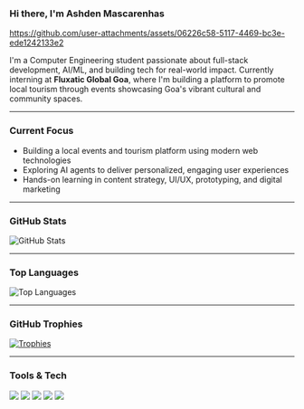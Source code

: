 ### Hi there, I'm Ashden Mascarenhas

https://github.com/user-attachments/assets/06226c58-5117-4469-bc3e-ede1242133e2



I'm a Computer Engineering student passionate about full-stack development, AI/ML, and building tech for real-world impact. Currently interning at **Fluxatic Global Goa**, where I'm building a platform to promote local tourism through events showcasing Goa's vibrant cultural and community spaces.

---

### Current Focus
- Building a local events and tourism platform using modern web technologies
- Exploring AI agents to deliver personalized, engaging user experiences
- Hands-on learning in content strategy, UI/UX, prototyping, and digital marketing

---
### GitHub Stats

![GitHub Stats](https://github-readme-stats.vercel.app/api?username=706ash&show_icons=true&theme=radical&count_private=true)

---

### Top Languages

![Top Languages](https://github-readme-stats.vercel.app/api/top-langs/?username=706ash&layout=compact&theme=radical&hide=html,css,shell)

---

### GitHub Trophies

[![Trophies](https://github-profile-trophy.vercel.app/?username=706ash&theme=gruvbox&no-frame=true&row=1&column=7)](https://github.com/ryo-ma/github-profile-trophy)

---

### Tools & Tech

<p align="left">
  <img src="https://img.shields.io/badge/React_Native-20232A?style=for-the-badge&logo=react&logoColor=61DAFB"/>
  <img src="https://img.shields.io/badge/Supabase-3ECF8E?style=for-the-badge&logo=supabase&logoColor=white"/>
  <img src="https://img.shields.io/badge/Node.js-339933?style=for-the-badge&logo=nodedotjs&logoColor=white"/>
  <img src="https://img.shields.io/badge/Convex-000000?style=for-the-badge&logo=data:image/svg+xml;base64,..."/>
  <img src="https://img.shields.io/badge/Python-3776AB?style=for-the-badge&logo=python&logoColor=white"/>
</p>
